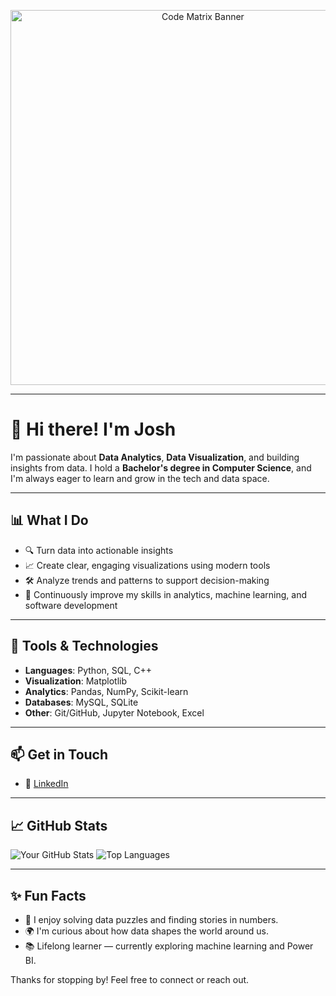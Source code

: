 <p align="center">
<img src="https://media2.giphy.com/media/v1.Y2lkPTc5MGI3NjExMDJxMnI0bHN1NmV6bDFoOTl0YzFmNTFxbWp0cThlMTlwMTljZ2o3NiZlcD12MV9pbnRlcm5hbF9naWZfYnlfaWQmY3Q9Zw/l46CCgmlQ8DlLd31e/giphy.gif" alt="Code Matrix Banner" width="600"/>
</p>

---

# 👋 Hi there! I'm Josh

I'm passionate about **Data Analytics**, **Data Visualization**, and building insights from data. I hold a **Bachelor's degree in Computer Science**, and I'm always eager to learn and grow in the tech and data space.

---

## 📊 What I Do

- 🔍 Turn data into actionable insights
- 📈 Create clear, engaging visualizations using modern tools
- 🛠 Analyze trends and patterns to support decision-making
- 🧠 Continuously improve my skills in analytics, machine learning, and software development

---

## 🧰 Tools & Technologies

- **Languages**: Python, SQL, C++
- **Visualization**: Matplotlib
- **Analytics**: Pandas, NumPy, Scikit-learn
- **Databases**: MySQL, SQLite
- **Other**: Git/GitHub, Jupyter Notebook, Excel

---

## 📫 Get in Touch

- 💼 [LinkedIn](https://www.linkedin.com/in/josh-d-158587101/)

---

## 📈 GitHub Stats

![Your GitHub Stats](https://github-readme-stats.vercel.app/api?username=yourusername&show_icons=true&theme=radical)
![Top Languages](https://github-readme-stats.vercel.app/api/top-langs/?username=yourusername&layout=compact&theme=radical)

---

## ✨ Fun Facts

- 🧩 I enjoy solving data puzzles and finding stories in numbers.
- 🌍 I'm curious about how data shapes the world around us.
- 📚 Lifelong learner — currently exploring machine learning and Power BI.

Thanks for stopping by! Feel free to connect or reach out.
